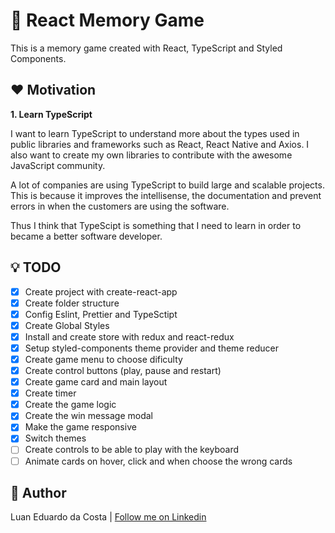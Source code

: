 # :flower_playing_cards:  React Memory Game

This is a memory game created with React, TypeScript and Styled Components.

## :heart: Motivation

**1. Learn TypeScript**

I want to learn TypeScript to understand more about the types used in public libraries and frameworks such as React, React Native and Axios. I also want to create my own libraries to contribute with the awesome JavaScript community.

A lot of companies are using TypeScript to build large and scalable projects. This is because it improves the intellisense, the documentation and prevent errors in when the customers are using the software.

Thus I think that TypeScipt is something that I need to learn in order to became a better software developer.

## :bulb: TODO

- [x] Create project with create-react-app
- [x] Create folder structure
- [x] Config Eslint, Prettier and TypeSctipt
- [x] Create Global Styles
- [x] Install and create store with redux and react-redux
- [x] Setup styled-components theme provider and theme reducer
- [x] Create game menu to choose dificulty
- [x] Create control buttons (play, pause and restart)
- [x] Create game card and main layout
- [x] Create timer
- [x] Create the game logic
- [x] Create the win message modal
- [x] Make the game responsive
- [x] Switch themes
- [ ] Create controls to be able to play with the keyboard
- [ ] Animate cards on hover, click and when choose the wrong cards

## :man: Author

Luan Eduardo da Costa | [Follow me on Linkedin](https://www.linkedin.com/in/luaneducosta/)
